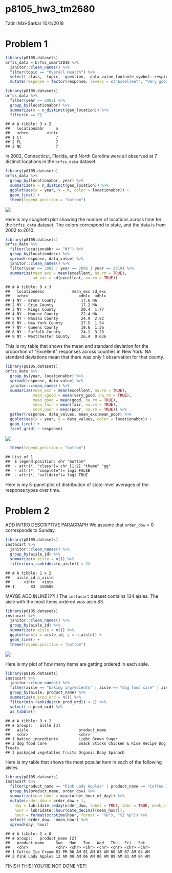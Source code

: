 p8105\_hw3\_tm2680
================
Tatini Mal-Sarkar
10/4/2018

Problem 1
=========

``` r
library(p8105.datasets)
brfss_data = brfss_smart2010 %>% 
  janitor::clean_names() %>% 
  filter(topic == "Overall Health") %>% 
  select(-class, -topic, -question, -data_value_footnote_symbol:-respid) %>% 
  mutate(response = factor(response, levels = c("Excellent", "Very good", "Good", "Fair", "Poor", ordered = TRUE))) 
```

``` r
library(p8105.datasets)
brfss_data %>% 
  filter(year == 2002) %>% 
  group_by(locationabbr) %>% 
  summarize(n = n_distinct(geo_location)) %>% 
  filter(n == 7)
```

    ## # A tibble: 3 x 2
    ##   locationabbr     n
    ##   <chr>        <int>
    ## 1 CT               7
    ## 2 FL               7
    ## 3 NC               7

In 2002, Connecticut, Florida, and North Carolina were all observed at 7 distinct locations in the `brfss_data` dataset.

``` r
library(p8105.datasets)
brfss_data %>% 
  group_by(locationabbr, year) %>% 
  summarize(n = n_distinct(geo_location)) %>% 
  ggplot(aes(x = year, y = n, color = locationabbr)) + 
  geom_line() + 
  theme(legend.position = "bottom")
```

![](p8105_hw3_tm2680_files/figure-markdown_github/brfss_spag_plot-1.png)

Here is my spaghetti plot showing the number of locations across time for the `brfss_data` dataset. The colors correspond to state, and the data is from 2002 to 2010.

``` r
library(p8105.datasets)
brfss_data %>% 
  filter(locationabbr == "NY") %>% 
  group_by(locationdesc) %>% 
  spread(response, data_value) %>% 
  janitor::clean_names() %>% 
  filter(year == 2002 | year == 2006 | year == 2010) %>% 
  summarize(mean_exc = mean(excellent, na.rm = TRUE),
            sd_exc = sd(excellent, na.rm = TRUE)) 
```

    ## # A tibble: 9 x 3
    ##   locationdesc            mean_exc sd_exc
    ##   <chr>                      <dbl>  <dbl>
    ## 1 NY - Bronx County           17.6 NA    
    ## 2 NY - Erie County            17.2 NA    
    ## 3 NY - Kings County           20.4  1.77 
    ## 4 NY - Monroe County          22.4 NA    
    ## 5 NY - Nassau County          24.9  2.82 
    ## 6 NY - New York County        27.5  1.54 
    ## 7 NY - Queens County          19.6  1.36 
    ## 8 NY - Suffolk County         24.1  3.28 
    ## 9 NY - Westchester County     26.4  0.636

This is my table that shows the mean and standard deviation for the proportion of "Excellent" responses across counties in New York. NA standard deviations mean that there was only 1 observation for that county.

``` r
library(p8105.datasets)
brfss_data %>% 
  group_by(year, locationabbr) %>% 
  spread(response, data_value) %>% 
  janitor::clean_names() %>% 
  summarize(mean_exc = mean(excellent, na.rm = TRUE),
            mean_vgood = mean(very_good, na.rm = TRUE),
            mean_good = mean(good, na.rm = TRUE),
            mean_fair = mean(fair, na.rm = TRUE),
            mean_poor = mean(poor, na.rm = TRUE)) %>% 
  gather(response, data_values, mean_exc:mean_poor) %>% 
  ggplot(aes(x = year, y = data_values, color = locationabbr)) +
  geom_line() + 
  facet_grid( ~ response)
```

![](p8105_hw3_tm2680_files/figure-markdown_github/brfss_prop_resp-1.png)

``` r
  theme(legend.position = "bottom")
```

    ## List of 1
    ##  $ legend.position: chr "bottom"
    ##  - attr(*, "class")= chr [1:2] "theme" "gg"
    ##  - attr(*, "complete")= logi FALSE
    ##  - attr(*, "validate")= logi TRUE

Here is my 5-panel plot of distribution of state-level averages of the response types over time.

Problem 2
=========

ADD INTRO DESCRIPTIVE PARAGRAPH We assume that `order_dow` = 0 corresponds to Sunday.

``` r
library(p8105.datasets)
instacart %>% 
  janitor::clean_names() %>%
  group_by(aisle_id) %>% 
  summarize(n_aisle = n()) %>% 
  filter(min_rank(desc(n_aisle)) < 2)
```

    ## # A tibble: 1 x 2
    ##   aisle_id n_aisle
    ##      <int>   <int>
    ## 1       83  150609

MAYBE ADD INLINE???!!! The `instacart` dataset contains 134 aisles. The aisle with the most items ordered was aisle 83.

``` r
library(p8105.datasets)
instacart %>% 
  janitor::clean_names() %>% 
  group_by(aisle_id) %>% 
  summarize(n_aisle = n()) %>%
  ggplot(aes(x = aisle_id, y = n_aisle)) + 
  geom_line() +
  theme(legend.position = "bottom")
```

![](p8105_hw3_tm2680_files/figure-markdown_github/insta_item_plot-1.png)

Here is my plot of how many items are getting ordered in each aisle.

``` r
library(p8105.datasets)
instacart %>% 
  janitor::clean_names() %>% 
  filter(aisle == "baking ingredients" | aisle == "dog food care" | aisle == "packaged vegetables fruits") %>% 
  group_by(aisle, product_name) %>% 
  summarize(n_prod_ord = n()) %>% 
  filter(min_rank(desc(n_prod_ord)) < 2) %>% 
  select(-n_prod_ord) %>% 
  as_tibble()
```

    ## # A tibble: 3 x 2
    ## # Groups:   aisle [3]
    ##   aisle                      product_name                                 
    ##   <chr>                      <chr>                                        
    ## 1 baking ingredients         Light Brown Sugar                            
    ## 2 dog food care              Snack Sticks Chicken & Rice Recipe Dog Treats
    ## 3 packaged vegetables fruits Organic Baby Spinach

Here is my table that shows the most popular item in each of the following aisles.

``` r
library(p8105.datasets)
instacart %>% 
  filter(product_name == "Pink Lady Apples" | product_name == "Coffee Ice Cream") %>% 
  group_by(product_name, order_dow) %>% 
  summarize(mean_hour = mean(order_hour_of_day)) %>% 
  mutate(order_dow = order_dow + 1,
    day = lubridate::wday(order_dow, label = TRUE, abbr = TRUE, week_start = getOption("lubridate.week.start", 7)),
    hour = lubridate::hour(date_decimal(mean_hour)),
    hour = format(strptime(hour, format = "%H"), "%I %p")) %>% 
  select(-order_dow, -mean_hour) %>% 
  spread(day, hour)
```

    ## # A tibble: 2 x 8
    ## # Groups:   product_name [2]
    ##   product_name     Sun   Mon   Tue   Wed   Thu   Fri   Sat  
    ##   <chr>            <chr> <chr> <chr> <chr> <chr> <chr> <chr>
    ## 1 Coffee Ice Cream 01 PM 06 AM 01 AM 03 AM 08 AM 07 AM 04 AM
    ## 2 Pink Lady Apples 12 AM 09 AM 06 AM 06 AM 09 AM 01 AM 04 AM

FINISH THIS! YOU'RE NOT DONE YET!
